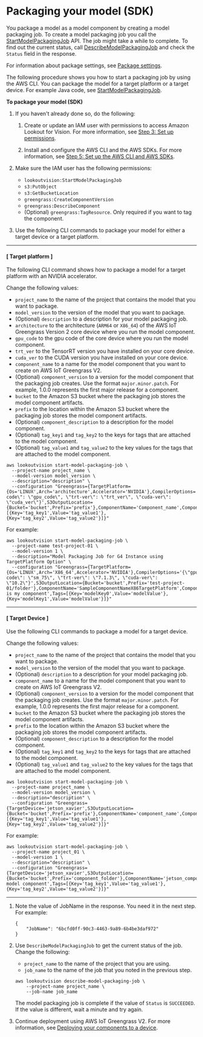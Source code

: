 # Packaging your model \(SDK\)<a name="package-job-sdk"></a>

You package a model as a model component by creating a model packaging job\. To create a model packaging job you call the [StartModelPackagingJob](https://docs.aws.amazon.com/lookout-for-vision/latest/APIReference/API_StartModelPackagingJob) API\. The job might take a while to complete\. To find out the current status, call [DescribeModelPackagingJob](https://docs.aws.amazon.com/lookout-for-vision/latest/APIReference/API_DescribeModelPackagingJob) and check the `Status` field in the response\. 

For information about package settings, see [Package settings](package-settings.md)\.

The following procedure shows you how to start a packaging job by using the AWS CLI\. You can package the model for a target platform or a target device\. For example Java code, see [StartModelPackagingJob](https://github.com/awsdocs/aws-doc-sdk-examples/blob/main/javav2/example_code/lookoutvision/src/main/java/com/example/lookoutvision/StartModelPackagingJob.java)\.

**To package your model \(SDK\)**

1. If you haven't already done so, do the following:

   1. Create or update an IAM user with permissions to access Amazon Lookout for Vision\. For more information, see [Step 3: Set up permissions](su-setup-permissions.md)\. 

   1. Install and configure the AWS CLI and the AWS SDKs\. For more information, see [Step 5: Set up the AWS CLI and AWS SDKs](su-awscli-sdk.md)\.

1. Make sure the IAM user has the following permissions:
   + `lookoutvision:StartModelPackagingJob`
   + `s3:PutObject`
   + `s3:GetBucketLocation`
   + `greengrass:CreateComponentVersion`
   + `greengrass:DescribeComponent`
   + \(Optional\) `greengrass:TagResource`\. Only required if you want to tag the component\.

1. Use the following CLI commands to package your model for either a target device or a target platform\. 

------
#### [ Target platform ]

   The following CLI command shows how to package a model for a target platform with an NVIDIA accelerator\.

   Change the following values:
   + `project_name` to the name of the project that contains the model that you want to package\.
   + `model_version` to the version of the model that you want to package\.
   + \(Optional\) `description` to a description for your model packaging job\.
   + `architecture` to the architecture \(`ARM64` or `X86_64`\) of the AWS IoT Greengrass Version 2 core device where you run the model component\.
   + `gpu_code` to the gpu code of the core device where you run the model component\.
   + `trt_ver` to the TensorRT version you have installed on your core device\.
   + `cuda_ver` to the CUDA version you have installed on your core device\.
   + `component_name` to a name for the model component that you want to create on AWS IoT Greengrass V2\.
   + \(Optional\) `component_version` to a version for the model component that the packaging job creates\. Use the format `major.minor.patch`\. For example, 1\.0\.0 represents the first major release for a component\. 
   + `bucket` to the Amazon S3 bucket where the packaging job stores the model component artifacts\.
   + `prefix` to the location within the Amazon S3 bucket where the packaging job stores the model component artifacts\.
   + \(Optional\) `component_description` to a description for the model component\.
   + \(Optional\) `tag_key1` and `tag_key2` to the keys for tags that are attached to the model component\.
   + \(Optional\) `tag_value1` and `tag_value2` to the key values for the tags that are attached to the model component\.

   ```
   aws lookoutvision start-model-packaging-job \
     --project-name project_name \
     --model-version model_version \
     --description="description" \
     --configuration "Greengrass={TargetPlatform={Os='LINUX',Arch='architecture',Accelerator='NVIDIA'},CompilerOptions='{\"gpu-code\": \"gpu_code\", \"trt-ver\": \"trt_ver\", \"cuda-ver\": \"cuda_ver\"}',S3OutputLocation={Bucket='bucket',Prefix='prefix'},ComponentName='Component_name',ComponentVersion='component_version',ComponentDescription='component_description',Tags=[{Key='tag_key1',Value='tag_value1'}, {Key='tag_key2',Value='tag_value2'}]}"
   ```

   For example:

   ```
   aws lookoutvision start-model-packaging-job \
     --project-name test-project-01 \
     --model-version 1 \
     --description="Model Packaging Job for G4 Instance using TargetPlatform Option" \
     --configuration "Greengrass={TargetPlatform={Os='LINUX',Arch='X86_64',Accelerator='NVIDIA'},CompilerOptions='{\"gpu-code\": \"sm_75\", \"trt-ver\": \"7.1.3\", \"cuda-ver\": \"10.2\"}',S3OutputLocation={Bucket='bucket',Prefix='test-project-01/folder'},ComponentName='SampleComponentNameX86TargetPlatform',ComponentVersion='0.1.0',ComponentDescription='This is my component',Tags=[{Key='modelKey0',Value='modelValue'}, {Key='modelKey1',Value='modelValue'}]}"
   ```

------
#### [ Target Device ]

   Use the following CLI commands to package a model for a target device\.

   Change the following values:
   + `project_name` to the name of the project that contains the model that you want to package\.
   + `model_version` to the version of the model that you want to package\.
   + \(Optional\) `description` to a description for your model packaging job\.
   + `component_name` to a name for the model component that you want to create on AWS IoT Greengrass V2\.
   + \(Optional\) `component_version` to a version for the model component that the packaging job creates\. Use the format `major.minor.patch`\. For example, 1\.0\.0 represents the first major release for a component\. 
   + `bucket` to the Amazon S3 bucket where the packaging job stores the model component artifacts\.
   + `prefix` to the location within the Amazon S3 bucket where the packaging job stores the model component artifacts\.
   + \(Optional\) `component_description` to a description for the model component\.
   + \(Optional\) `tag_key1` and `tag_key2` to the keys for tags that are attached to the model component\.
   + \(Optional\) `tag_value1` and `tag_value2` to the key values for the tags that are attached to the model component\.

   ```
   aws lookoutvision start-model-packaging-job \
     --project-name project_name \
     --model-version model_version \
     --description="description" \
     --configuration "Greengrass={TargetDevice='jetson_xavier',S3OutputLocation={Bucket='bucket',Prefix='prefix'},ComponentName='component_name',ComponentVersion='component_version',ComponentDescription='component_description',Tags=[{Key='tag_key1',Value='tag_value1'}, {Key='tag_key2',Value='tag_value2'}]}"
   ```

   For example:

   ```
   aws lookoutvision start-model-packaging-job \
     --project-name project_01 \
     --model-version 1 \
     --description="description" \
     --configuration "Greengrass={TargetDevice='jetson_xavier',S3OutputLocation={Bucket='bucket',Prefix='component_folder'},ComponentName='jetson_component',ComponentVersion='2.0.0',ComponentDescription='jetson model component',Tags=[{Key='tag_key1',Value='tag_value1'}, {Key='tag_key2',Value='tag_value2'}]}"
   ```

------

1. Note the value of JobName in the response\. You need it in the next step\. For example: 

   ```
   {
       "JobName": "6bcfd0ff-90c3-4463-9a89-6b4be3daf972"
   }
   ```

1. Use `DescribeModelPackagingJob` to get the current status of the job\. Change the following:
   + `project_name` to the name of the project that you are using\.
   + `job_name` to the name of the job that you noted in the previous step\.

   ```
   aws lookoutvision describe-model-packaging-job \
       --project-name project_name \
       --job-name job_name
   ```

   The model packaging job is complete if the value of `Status` is `SUCCEEDED`\. If the value is different, wait a minute and try again\. 

1. Continue deployment using AWS IoT Greengrass V2\. For more information, see [Deploying your components to a device](device-deploy-components.md)\. 